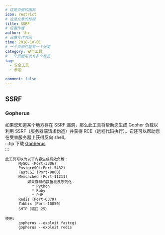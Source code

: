 ```yaml
---
# 这是页面的图标
icon: restrict
# 这是文章的标题
title: SSRF
# 设置作者
author: lhz
# 设置写作时间
time: 2018-10-01
# 一个页面只能有一个分类
category: 安全工具
# 一个页面可以有多个标签
tag:
  - 安全工具
  - 渗透

comment: false
---
```

## SSRF
  ### Gopherus
  如果您知道某个地方存在 SSRF 漏洞，那么此工具将帮助您生成 Gopher 负载以利用 SSRF（服务器端请求伪造）并获得 RCE（远程代码执行）。它还可以帮助您在受害服务器上获得反向 shell。  
  :::tip 下载
  [Gopherus](https://github.com/tarunkant/Gopherus)   
  :::
  ```
  此工具可以为以下内容生成有效负载：
        MySQL (Port-3306)
        PostgreSQL(Port-5432)
        FastCGI (Port-9000)
        Memcached (Port-11211)
            如果存储的数据被反序列化：
              * Python
              * Ruby
              * PHP
        Redis (Port-6379)
        Zabbix (Port-10050)
        SMTP（端口 25）
  ```
  ```
  使用:
        gopherus --exploit fastcgi
        gopherus --exploit redis
  ```

